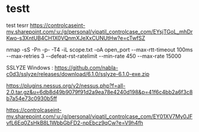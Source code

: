 # testt
test
tesrr
https://controlcaseint-my.sharepoint.com/:u:/g/personal/vipatil_controlcase_com/EYsjTGoL_mhDrKwo-s3XntUB4CH1X0VQnmXJeXxCUNUtHw?e=cTwfSZ


nmap -sS -Pn -p- -T4 -iL scope.txt -oA open_port --max-rtt-timeout 100ms --max-retries 3 --defeat-rst-ratelimit --min-rate 450 --max-rate 15000

SSLYZE Windows  : https://github.com/nabla-c0d3/sslyze/releases/download/6.1.0/sslyze-6.1.0-exe.zip


https://plugins.nessus.org/v2/nessus.php?f=all-2.0.tar.gz&u=6db8d49b9079f91d2a9ea78e4240d198&p=41f6c4bb2a6f3c8b7a54e73c0930b5ff

https://controlcaseint-my.sharepoint.com/:u:/g/personal/vipatil_controlcase_com/EY01XV7My0JFvfL6Eq0ZsHkB8L1WbbGbFD2-npEbcz9qCw?e=V9h4fh
